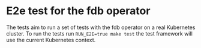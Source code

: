 # E2e test for the fdb operator

The tests aim to run a set of tests with the fdb operator on a real Kubernetes cluster.
To run the tests run `RUN_E2E=true make test` the test framework will use the current Kubernetes context.
